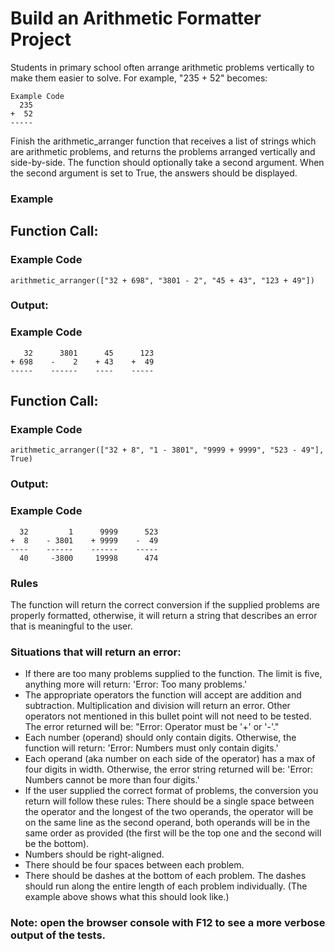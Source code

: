 # Build an Arithmetic Formatter Project

Students in primary school often arrange arithmetic problems vertically to make them easier to solve. For example, "235 + 52" becomes:
```
Example Code
  235
+  52
-----
```
Finish the arithmetic_arranger function that receives a list of strings which are arithmetic problems, and returns the problems arranged vertically and side-by-side. The function should optionally take a second argument. When the second argument is set to True, the answers should be displayed.

### Example
## Function Call:

### Example Code
```
arithmetic_arranger(["32 + 698", "3801 - 2", "45 + 43", "123 + 49"])
```
### Output:

### Example Code
```
   32      3801      45      123
+ 698    -    2    + 43    +  49
-----    ------    ----    -----
```
## Function Call:

### Example Code
```
arithmetic_arranger(["32 + 8", "1 - 3801", "9999 + 9999", "523 - 49"], True)
```
### Output:

### Example Code
```
  32         1      9999      523
+  8    - 3801    + 9999    -  49
----    ------    ------    -----
  40     -3800     19998      474
```
### Rules
The function will return the correct conversion if the supplied problems are properly formatted, otherwise, it will return a string that describes an error that is meaningful to the user. 

### Situations that will return an error:
- If there are too many problems supplied to the function. The limit is five, anything more will return: 'Error: Too many problems.'
- The appropriate operators the function will accept are addition and subtraction. Multiplication and division will return an error. Other operators not mentioned in this bullet point will not need to be tested. The error returned will be: "Error: Operator must be '+' or '-'."
- Each number (operand) should only contain digits. Otherwise, the function will return: 'Error: Numbers must only contain digits.'
- Each operand (aka number on each side of the operator) has a max of four digits in width. Otherwise, the error string returned will be: 'Error: Numbers cannot be more than four digits.'
- If the user supplied the correct format of problems, the conversion you return will follow these rules:
There should be a single space between the operator and the longest of the two operands, the operator will be on the same line as the second operand, both operands will be in the same order as provided (the first will be the top one and the second will be the bottom).
- Numbers should be right-aligned.
- There should be four spaces between each problem.
- There should be dashes at the bottom of each problem. The dashes should run along the entire length of each problem individually. (The example above shows what this should look like.)
### Note: open the browser console with F12 to see a more verbose output of the tests.

